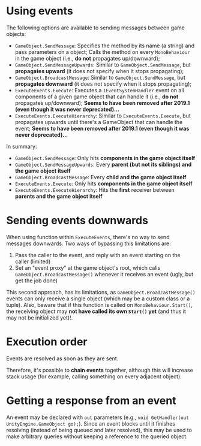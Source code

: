 # Using events

The following options are available to sending messages between game objects:

* `GameObject.SendMessage`: Specifies the method by its name (a string) and pass parameters on a object; Calls the method on every `MonoBehaviour` in the game object (i.e., **do not** propagates up/downward);
* `GameObject.SendMessageUpwards`: Similar to `GameObject.SendMessage`, but **propagates upward** (it does not specify when it stops propagating);
* `GameObject.BroadcastMessage`: Similar to `GameObject.SendMessage`, but **propagates downward** (it does not specify when it stops propagating);
* `ExecuteEvents.Execute`: Executes a `IEventSystemHandler` event on all components of a given game object that can handle it (i.e., **do not** propagates up/downward); **Seems to have been removed after 2019.1 (even though it was never deprecated)...**
* `ExecuteEvents.ExecuteHierarchy`: Similar to `ExecuteEvents.Execute`, but propagates upwards until there's a GameObject that can handle the event; **Seems to have been removed after 2019.1 (even though it was never deprecated)...**

In summary:

* `GameObject.SendMessage`: Only hits **components in the game object itself**
* `GameObject.SendMessageUpwards`: Every **parent (but not its siblings) and the game object itself**
* `GameObject.BroadcastMessage`: Every **child and the game object itself**
* `ExecuteEvents.Execute`: Only hits **components in the game object itself**
* `ExecuteEvents.ExecuteHierarchy`: Hits the **first** receiver between **parents and the game object itself**

# Sending events downwards

When using function within `ExecuteEvents`, there's no way to send messages downwards. Two ways of bypassing this limitations are:

1. Pass the caller to the event, and reply with an event starting on the caller (limited)
2. Set an "event proxy" at the game object's root, which calls `GameObject.BroadcastMessage()` whenever it receives an event (ugly, but get the job done)

This second approach, has its limitations, as `GameObject.BroadcastMessage()` events can only receive a single object (which may be a custom class or a tuple). Also, beware that if this function is called on `MonoBehaviour.Start()`, the receiving object may **not have called its own `Start()` yet** (and thus it may not be initialized yet)!.

# Execution order

Events are resolved as soon as they are sent.

Therefore, it's possible to **chain events** together, although this will increase stack usage (for example, calling something on every adjacent object).

# Getting a response from an event

An event may be declared with `out` parameters (e.g., `void GetHandler(out UnityEngine.GameObject go);`). Since an event blocks until it finishes resolving (instead of being queued and later resolved), this may be used to make arbitrary queries without keeping a reference to the queried object.
